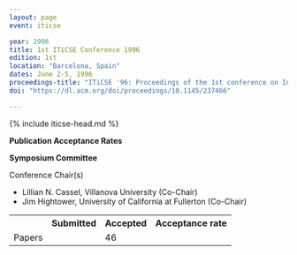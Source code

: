 ```yaml
---
layout: page
event: iticse

year: 1996
title: 1st ITiCSE Conference 1996
edition: 1st
location: "Barcelona, Spain"
dates: June 2-5, 1996
proceedings-title: "ITiCSE '96: Proceedings of the 1st conference on Integrating technology into computer science education"  
doi: "https://dl.acm.org/doi/proceedings/10.1145/237466"

---
```


{% include iticse-head.md %}

**Publication Acceptance Rates**

 <table class="table table-hover table-sm"><tbody><tr><th> </th>
<th>Submitted</th>
<th>Accepted</th>
<th>Acceptance rate</th>
</tr><tr><td>Papers</td>
<td> </td>
<td>46</td>
<td> </td>

**Symposium Committee**

Conference Chair(s)

-   Lillian N. Cassel, Villanova University (Co-Chair)
-   Jim Hightower, University of California at Fullerton (Co-Chair)

